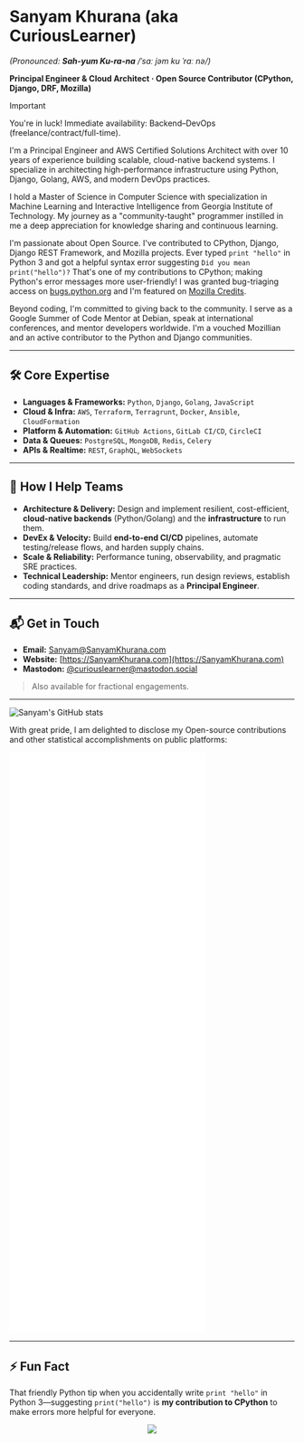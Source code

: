 # Sanyam Khurana (aka **CuriousLearner**)
*(Pronounced: **Sah-yum Ku-ra-na** /ˈsɑː jəm ku ˈrɑː nə/)*

**Principal Engineer & Cloud Architect · Open Source Contributor (CPython, Django, DRF, Mozilla)**  

> [!IMPORTANT]
> You're in luck! Immediate availability: Backend–DevOps (freelance/contract/full-time).

I'm a Principal Engineer and AWS Certified Solutions Architect with over 10 years of experience building scalable, cloud-native backend systems. I specialize in architecting high-performance infrastructure using Python, Django, Golang, AWS, and modern DevOps practices.

I hold a Master of Science in Computer Science with specialization in Machine Learning and Interactive Intelligence from Georgia Institute of Technology. My journey as a "community-taught" programmer instilled in me a deep appreciation for knowledge sharing and continuous learning.

I'm passionate about Open Source. I've contributed to CPython, Django, Django REST Framework, and Mozilla projects. Ever typed `print "hello"` in Python 3 and got a helpful syntax error suggesting `Did you mean print("hello")?` That's one of my contributions to CPython; making Python's error messages more user-friendly! I was granted bug-triaging access on [bugs.python.org](https://bugs.python.org/) and I'm featured on [Mozilla Credits](https://mozilla.org/credits).

Beyond coding, I'm committed to giving back to the community. I serve as a Google Summer of Code Mentor at Debian, speak at international conferences, and mentor developers worldwide. I'm a vouched Mozillian and an active contributor to the Python and Django communities.

---

## 🛠️ Core Expertise
- **Languages & Frameworks:** `Python`, `Django`, `Golang`, `JavaScript`
- **Cloud & Infra:** `AWS`, `Terraform`, `Terragrunt`, `Docker`, `Ansible`, `CloudFormation`
- **Platform & Automation:** `GitHub Actions`, `GitLab CI/CD`, `CircleCI`
- **Data & Queues:** `PostgreSQL`, `MongoDB`, `Redis`, `Celery`
- **APIs & Realtime:** `REST`, `GraphQL`, `WebSockets`

---

## 🚀 How I Help Teams
- **Architecture & Delivery:** Design and implement resilient, cost-efficient, **cloud-native backends** (Python/Golang) and the **infrastructure** to run them.
- **DevEx & Velocity:** Build **end-to-end CI/CD** pipelines, automate testing/release flows, and harden supply chains.
- **Scale & Reliability:** Performance tuning, observability, and pragmatic SRE practices.
- **Technical Leadership:** Mentor engineers, run design reviews, establish coding standards, and drive roadmaps as a **Principal Engineer**.

---

## 📬 Get in Touch
- **Email:** [Sanyam@SanyamKhurana.com](mailto:Sanyam@SanyamKhurana.com)  
- **Website:** [https://SanyamKhurana.com](https://SanyamKhurana.com)  
- **Mastodon:** [@curiouslearner@mastodon.social](https://mastodon.social/@curiouslearner)

> Also available for fractional engagements.

---


![Sanyam's GitHub stats](https://github-readme-stats.vercel.app/api?username=curiouslearner&count_private=true&hide=contribs&show_icons=true)

With great pride, I am delighted to disclose my Open-source contributions and other statistical accomplishments on public platforms:

![Metrics](/github-metrics.svg)


---

## ⚡ Fun Fact
That friendly Python tip when you accidentally write `print "hello"` in Python 3—suggesting `print("hello")` is **my contribution to CPython** to make errors more helpful for everyone.

<p align="center">
    <img src="https://visitor-badge.laobi.icu/badge?page_id=curiouslearner" id="counter">
</p>



<!--### Greetings! 👋

## 👋 Hi, I'm Sanyam Khurana!  
### *(Pronounced: **"Sah-yum ku-ra-na"** (/sah jəm ku ra na/))*

I'm a **Fractional Principal Engineer**, **AWS Certified Solutions Architect**, and **Open Source Contributor** (_CPython, Django, DRF, Mozilla_). With **10+ years of experience**, I **build scalable cloud infrastructure and robust backend systems, automating everything along the way**.

---

## 🚀 My Expertise:
- **Languages & Frameworks:** `Python`, `Django`, `Golang`, `JavaScript`
- **Infrastructure & DevOps:** `AWS`, `Terraform`, `Terragrunt`, `Docker`, `Ansible`, `CloudFormation`
- **CI/CD & Automation:** `GitHub Actions`, `GitLab CI/CD`, `CircleCI`
- **Databases & Queues:** `PostgreSQL`, `MongoDB`, `Redis`, `Celery`
- **API & Communication:** `GraphQL`, `REST`, `WebSockets`

---

## 🔄 What I Do Best:
✔ As a **Fractional Principal Engineer**, I partner with fast-moving teams to **architect and develop** scalable, high-performance backend systems (`Python` & `Golang`).  
✔ **Build** secure, automated, and cloud-native infrastructures.  
✔ **Implement** end-to-end CI/CD pipelines (`GitHub Actions`, `GitLab CI`, `CircleCI`).  
✔ **Mentor** developers and conduct **code reviews** to refine engineering practices.  

---

## 📫 How to Reach Me:
📧 **Email:** [Sanyam@SanyamKhurana.com](mailto:Sanyam@SanyamKhurana.com)  
🌐 **Website:** [https://SanyamKhurana.com](https://SanyamKhurana.com)  
🧙‍♂️ **Mastodon:** [https://mastodon.social/@curiouslearner](https://mastodon.social/@curiouslearner)  

---

## ⚡ Fun Fact:
Ever typed `print "hello"` in Python 3 and got a helpful syntax error suggesting `print("hello")`? That’s **my contribution to CPython**—making Python’s error messages more user-friendly! 🐍✨


You may have come across my involvement in open-source initiatives under the alias `CuriousLearner`. I hold a Master's degree in Computer Science from Georgia Tech, located in Atlanta, US. Over ten years, I have been actively contributing code to Open Source projects, with noteworthy contributions made to prominent platforms such as CPython (Python's Interpreter), Django Web Framework, Django REST Framework, and Mozilla's Gecko Engine, among others. My expertise extends to speaking at numerous International conferences, where I share valuable insights and knowledge with the broader community.

I'd like to offer my assistance to individuals and companies seeking code reviews and seeking to elevate their Python proficiency. Whether it's striving to create clean and efficient code with Python/Django/DRF or seeking guidance on enhancing development productivity with Python, please feel free to contact me via email.

- 🔭 Presently, I am actively engaged in projects involving Python, Django, and NodeJS.
- 🌱 My ongoing pursuit involves delving into the realm of Golang, as I endeavor to expand my knowledge.
- 💬 Feel free to ask me anything related to Machine Learning, Artificial Intelligence, Backend Development, Public Speaking, or Cloud technologies; I am more than happy to share my insights and expertise!
- 📫 How to reach me: Sanyam@SanyamKhurana.com
- 😄 My website: https://SanyamKhurana.com
- 🧙‍♂️ My Mastadon: https://mastodon.social/@curiouslearner
- ⚡ Fun fact: In Python3, I've added a clever feature. If you accidentally use print incorrectly, Python will kindly suggest the right way to do it. It's my way of making coding a little friendlier for you!
- 😄 Pronouns: He/Him


**CuriousLearner/CuriousLearner** is a ✨ _special_ ✨ repository because its `README.md` (this file) appears on your GitHub profile.

Here are some ideas to get you started:

- 🔭 I’m currently working on ...
- 🌱 I’m currently learning ...
- 👯 I’m looking to collaborate on ...
- 🤔 I’m looking for help with ...
- 💬 Ask me about ...
- 📫 How to reach me: ...
- 😄 Pronouns: ...
- ⚡ Fun fact: ...


#### I am the maintainer of these packages & would highly appreciate your help in improvising these

![Django Phone Verify](https://github-readme-stats.vercel.app/api/pin/?username=curiouslearner&repo=django-phone-verify&show_icons=true)


![Sanyam's GitHub stats](https://github-readme-stats.vercel.app/api?username=curiouslearner&count_private=true&hide=contribs&show_icons=true)

With great pride, I am delighted to disclose my Open-source contributions and other statistical accomplishments on public platforms:

![Metrics](/github-metrics.svg)

In order to extend support to my Open Source endeavors, kindly consider exploring the provided `Buy Me A Coffee` link below. Your generosity will be greatly appreciated. ✨

<p align="center">
    <a href="https://www.buymeacoffee.com/curiouslearner" target="_blank"><img src="https://cdn.buymeacoffee.com/buttons/default-yellow.png" alt="Buy Me A Coffee" width="150" ></a>
</p>

<p align="center">
    <img src="https://visitor-badge.laobi.icu/badge?page_id=curiouslearner" id="counter">
</p>
-->
